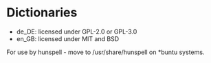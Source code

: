 # Dictionaries

* de_DE: licensed under GPL-2.0 or GPL-3.0
* en_GB: licensed under MIT and BSD

For use by hunspell - move to /usr/share/hunspell on *buntu systems.
